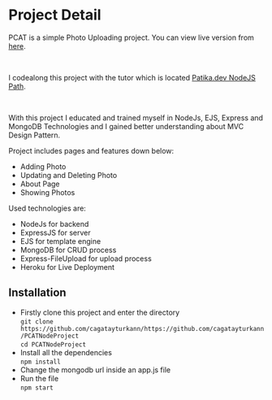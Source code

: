 <h1>Project Detail</h1>
<div>
<p>PCAT is a simple Photo Uploading project. You can view live version from <a href="http://pcat-nodejs-application.herokuapp.com/">here</a>.</p><br>
<p>I codealong this project with the tutor which is located <a href="https://app.patika.dev/moduller/nodejs">Patika.dev NodeJS Path</a>.</p><br>
<p>With this project I educated and trained myself in NodeJs, EJS, Express and MongoDB Technologies and I gained better understanding about MVC Design Pattern.</p>
</div>

<div>
<p>Project includes pages and features down below:</p>
<ul>
<li>Adding Photo</li>
<li>Updating and Deleting Photo</li>
<li>About Page</li>
<li>Showing Photos</li>
</ul>
<p>Used technologies are:</p>
<ul>
<li>NodeJs for backend</li>
<li>ExpressJS for server</li>
<li>EJS for template engine</li>
<li>MongoDB for CRUD process</li>
<li>Express-FileUpload for upload process</li>
<li>Heroku for Live Deployment</li>
</ul>
</div>
<div>
<h2>Installation</h2>
<ul>
<li>Firstly clone this project and enter the directory<br>
<code>git clone https://github.com/cagatayturkann/https://github.com/cagatayturkann/PCATNodeProject</code><br><code>cd PCATNodeProject</code></li>
<li>Install all the dependencies<br>
<code>npm install</code></li>
<li>Change the mongodb url inside an app.js file</li>
<li>Run the file<br>
<code>npm start</code></li>
</ul>
</div>

